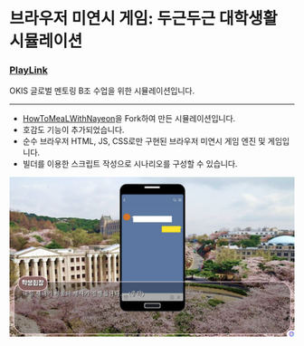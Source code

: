 # 브라우저 미연시 게임: 두근두근 대학생활 시뮬레이션

### [PlayLink](https://developdh.github.io/HowToMeaLWithNayeon/main)

OKIS 글로벌 멘토링 B조 수업을 위한 시뮬레이션입니다.

---

- [HowToMeaLWithNayeon](https://github.com/developdh/HowToMeaLWithNayeon.git)을 Fork하여 만든 시뮬레이션입니다.
- 호감도 기능이 추가되었습니다.
- 순수 브라우저 HTML, JS, CSS로만 구현된 브라우저 미연시 게임 엔진 및 게임입니다.
- 빌더를 이용한 스크립트 작성으로 시나리오를 구성할 수 있습니다.

![ingame](doc/ingame.png)
